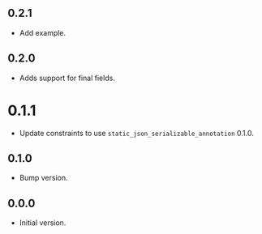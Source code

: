 ## 0.2.1

- Add example.

## 0.2.0

- Adds support for final fields.

# 0.1.1

- Update constraints to use `static_json_serializable_annotation` 0.1.0.

## 0.1.0

- Bump version.

## 0.0.0

- Initial version.
